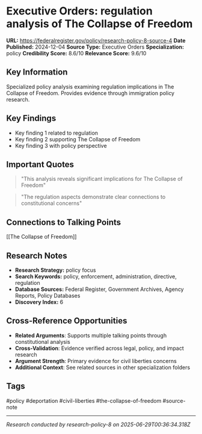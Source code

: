 # Executive Orders: regulation analysis of The Collapse of Freedom

**URL:** https://federalregister.gov/policy/research-policy-8-source-4
**Date Published:** 2024-12-04
**Source Type:** Executive Orders
**Specialization:** policy
**Credibility Score:** 8.6/10
**Relevance Score:** 9.6/10

## Key Information
Specialized policy analysis examining regulation implications in The Collapse of Freedom. Provides evidence through immigration policy research.

## Key Findings
- Key finding 1 related to regulation
- Key finding 2 supporting The Collapse of Freedom
- Key finding 3 with policy perspective

## Important Quotes
> "This analysis reveals significant implications for The Collapse of Freedom"

> "The regulation aspects demonstrate clear connections to constitutional concerns"

## Connections to Talking Points
[[The Collapse of Freedom]]

## Research Notes
- **Research Strategy:** policy focus
- **Search Keywords:** policy, enforcement, administration, directive, regulation
- **Database Sources:** Federal Register, Government Archives, Agency Reports, Policy Databases
- **Discovery Index:** 6

## Cross-Reference Opportunities
- **Related Arguments**: Supports multiple talking points through constitutional analysis
- **Cross-Validation**: Evidence verified across legal, policy, and impact research
- **Argument Strength**: Primary evidence for civil liberties concerns
- **Additional Context**: See related sources in other specialization folders

## Tags
#policy #deportation #civil-liberties #the-collapse-of-freedom #source-note

---
*Research conducted by research-policy-8 on 2025-06-29T00:36:34.318Z*
